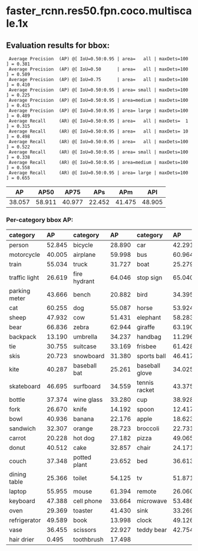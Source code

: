 # faster_rcnn.res50.fpn.coco.multiscale.1x  
## Evaluation results for bbox:  
```  
 Average Precision  (AP) @[ IoU=0.50:0.95 | area=   all | maxDets=100 ] = 0.381
 Average Precision  (AP) @[ IoU=0.50      | area=   all | maxDets=100 ] = 0.589
 Average Precision  (AP) @[ IoU=0.75      | area=   all | maxDets=100 ] = 0.410
 Average Precision  (AP) @[ IoU=0.50:0.95 | area= small | maxDets=100 ] = 0.225
 Average Precision  (AP) @[ IoU=0.50:0.95 | area=medium | maxDets=100 ] = 0.415
 Average Precision  (AP) @[ IoU=0.50:0.95 | area= large | maxDets=100 ] = 0.489
 Average Recall     (AR) @[ IoU=0.50:0.95 | area=   all | maxDets=  1 ] = 0.315
 Average Recall     (AR) @[ IoU=0.50:0.95 | area=   all | maxDets= 10 ] = 0.498
 Average Recall     (AR) @[ IoU=0.50:0.95 | area=   all | maxDets=100 ] = 0.522
 Average Recall     (AR) @[ IoU=0.50:0.95 | area= small | maxDets=100 ] = 0.338
 Average Recall     (AR) @[ IoU=0.50:0.95 | area=medium | maxDets=100 ] = 0.558
 Average Recall     (AR) @[ IoU=0.50:0.95 | area= large | maxDets=100 ] = 0.655
```  
|   AP   |  AP50  |  AP75  |  APs   |  APm   |  APl   |  
|:------:|:------:|:------:|:------:|:------:|:------:|  
| 38.057 | 58.911 | 40.977 | 22.452 | 41.475 | 48.905 |
### Per-category bbox AP:  

| category      | AP     | category     | AP     | category       | AP     |  
|:--------------|:-------|:-------------|:-------|:---------------|:-------|  
| person        | 52.845 | bicycle      | 28.890 | car            | 42.291 |  
| motorcycle    | 40.005 | airplane     | 59.998 | bus            | 60.964 |  
| train         | 55.034 | truck        | 31.727 | boat           | 25.279 |  
| traffic light | 26.619 | fire hydrant | 64.046 | stop sign      | 65.040 |  
| parking meter | 43.666 | bench        | 20.882 | bird           | 34.395 |  
| cat           | 60.255 | dog          | 55.087 | horse          | 53.924 |  
| sheep         | 47.932 | cow          | 51.431 | elephant       | 58.283 |  
| bear          | 66.836 | zebra        | 62.944 | giraffe        | 63.190 |  
| backpack      | 13.190 | umbrella     | 34.237 | handbag        | 11.296 |  
| tie           | 30.755 | suitcase     | 33.169 | frisbee        | 61.428 |  
| skis          | 20.723 | snowboard    | 31.380 | sports ball    | 46.417 |  
| kite          | 40.287 | baseball bat | 25.261 | baseball glove | 34.025 |  
| skateboard    | 46.695 | surfboard    | 34.559 | tennis racket  | 43.375 |  
| bottle        | 37.374 | wine glass   | 33.280 | cup            | 38.928 |  
| fork          | 26.670 | knife        | 14.192 | spoon          | 12.417 |  
| bowl          | 40.936 | banana       | 22.176 | apple          | 18.623 |  
| sandwich      | 32.307 | orange       | 28.723 | broccoli       | 22.731 |  
| carrot        | 20.228 | hot dog      | 27.182 | pizza          | 49.065 |  
| donut         | 40.512 | cake         | 32.857 | chair          | 24.171 |  
| couch         | 37.348 | potted plant | 23.652 | bed            | 36.613 |  
| dining table  | 25.366 | toilet       | 54.125 | tv             | 51.871 |  
| laptop        | 55.955 | mouse        | 61.394 | remote         | 26.060 |  
| keyboard      | 47.388 | cell phone   | 33.664 | microwave      | 53.486 |  
| oven          | 29.369 | toaster      | 41.430 | sink           | 33.269 |  
| refrigerator  | 49.589 | book         | 13.998 | clock          | 49.126 |  
| vase          | 36.455 | scissors     | 22.927 | teddy bear     | 42.754 |  
| hair drier    | 0.495  | toothbrush   | 17.498 |                |        |

